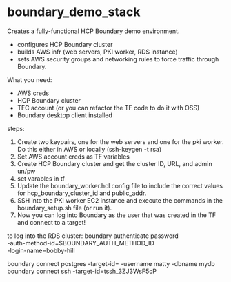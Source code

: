# boundary_demo_stack

Creates a fully-functional HCP Boundary demo environment.

- configures HCP Boundary cluster
- builds AWS infr (web servers, PKI worker, RDS instance)
- sets AWS security groups and networking rules to force traffic through Boundary.


What you need:
- AWS creds
- HCP Boundary cluster
- TFC account (or you can refactor the TF code to do it with OSS)
- Boundary desktop client installed


steps:
1. Create two keypairs, one for the web servers and one for the pki worker. Do this either in AWS or locally (ssh-keygen -t rsa)
2. Set AWS account creds as TF variables
3. Create HCP Boundary cluster and get the cluster ID, URL, and admin un/pw
4. set varables in tf
5. Update the boundary_worker.hcl config file to include the correct values for hcp_boundary_cluster_id and public_addr.
6. SSH into the PKI worker EC2 instance and execute the commands in the boundary_setup.sh file (or run it).
7. Now you can log into Boundary as the user that was created in the TF and connect to a target!



to log into the RDS cluster:
boundary authenticate password \
   -auth-method-id=$BOUNDARY_AUTH_METHOD_ID \
   -login-name=bobby-hill

boundary connect postgres -target-id=<target-id> -username matty -dbname mydb
boundary connect ssh -target-id=tssh_3ZJ3WsF5cP     
